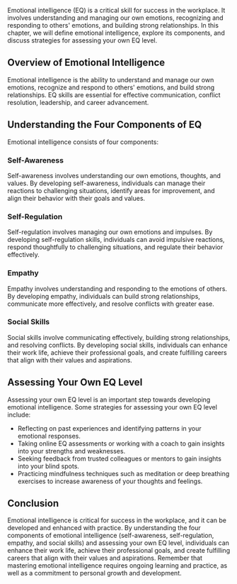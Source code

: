 
Emotional intelligence (EQ) is a critical skill for success in the workplace. It involves understanding and managing our own emotions, recognizing and responding to others' emotions, and building strong relationships. In this chapter, we will define emotional intelligence, explore its components, and discuss strategies for assessing your own EQ level.

Overview of Emotional Intelligence
----------------------------------

Emotional intelligence is the ability to understand and manage our own emotions, recognize and respond to others' emotions, and build strong relationships. EQ skills are essential for effective communication, conflict resolution, leadership, and career advancement.

Understanding the Four Components of EQ
---------------------------------------

Emotional intelligence consists of four components:

### Self-Awareness

Self-awareness involves understanding our own emotions, thoughts, and values. By developing self-awareness, individuals can manage their reactions to challenging situations, identify areas for improvement, and align their behavior with their goals and values.

### Self-Regulation

Self-regulation involves managing our own emotions and impulses. By developing self-regulation skills, individuals can avoid impulsive reactions, respond thoughtfully to challenging situations, and regulate their behavior effectively.

### Empathy

Empathy involves understanding and responding to the emotions of others. By developing empathy, individuals can build strong relationships, communicate more effectively, and resolve conflicts with greater ease.

### Social Skills

Social skills involve communicating effectively, building strong relationships, and resolving conflicts. By developing social skills, individuals can enhance their work life, achieve their professional goals, and create fulfilling careers that align with their values and aspirations.

Assessing Your Own EQ Level
---------------------------

Assessing your own EQ level is an important step towards developing emotional intelligence. Some strategies for assessing your own EQ level include:

* Reflecting on past experiences and identifying patterns in your emotional responses.
* Taking online EQ assessments or working with a coach to gain insights into your strengths and weaknesses.
* Seeking feedback from trusted colleagues or mentors to gain insights into your blind spots.
* Practicing mindfulness techniques such as meditation or deep breathing exercises to increase awareness of your thoughts and feelings.

Conclusion
----------

Emotional intelligence is critical for success in the workplace, and it can be developed and enhanced with practice. By understanding the four components of emotional intelligence (self-awareness, self-regulation, empathy, and social skills) and assessing your own EQ level, individuals can enhance their work life, achieve their professional goals, and create fulfilling careers that align with their values and aspirations. Remember that mastering emotional intelligence requires ongoing learning and practice, as well as a commitment to personal growth and development.
